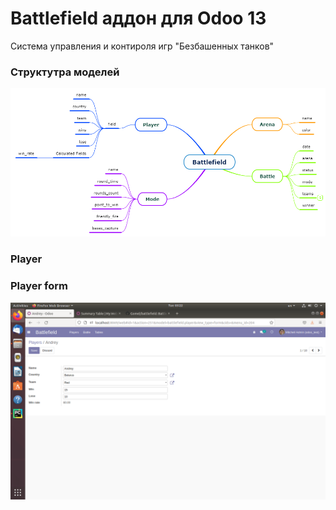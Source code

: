 # Battlefield аддон для Odoo 13
Система управления и контироля игр "Безбашенных танков"

### Структутра моделей

[![Mindmap](https://github.com/Gomel/battlefield/blob/main/assets/mind_map_structure.PNG)](https://www.mindomo.com/ru/mindmap/070cc45e2d4542aa8552a9b603a26461)

### Player

### Player form

![PlayerForm](https://github.com/Gomel/battlefield/blob/main/assets/player_form.png)